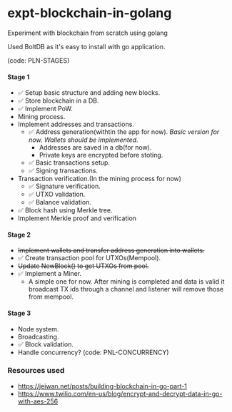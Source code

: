 # expt-blockchain-in-golang
 Experiment with blockchain from scratch using golang

 Used BoltDB as it's easy to install with go application.

(code: PLN-STAGES)
#### Stage 1
- :white_check_mark: Setup basic structure and adding new blocks.
- :white_check_mark: Store blockchain in a DB.
- :white_check_mark: Implement PoW.
- Mining process.
- Implement addresses and transactions.
    - :white_check_mark: Address generation(withtin the app for now).
        *Basic version for now. Wallets should be implemented.*
        - Addresses are saved in a db(for now).
        - Private keys are encrypted before stoting.
    - :white_check_mark: Basic transactions setup.
    - :white_check_mark: Signing transactions.
- Transaction verification.(In the mining process for now)
    - :white_check_mark: Signature verification.
    - :white_check_mark: UTXO validation.
    - :white_check_mark: Balance validation.
- :white_check_mark: Block hash using Merkle tree.
- Implement Merkle proof and verification

#### Stage 2
- ~~Implement wallets and transfer address generation into wallets.~~
- :white_check_mark: Create transaction pool for UTXOs(Mempool).
- ~~Update NewBlock() to get UTXOs from pool.~~
- :white_check_mark: Implement a Miner.
    - A simple one for now. After mining is completed and data is valid it broadcast TX ids through a channel and listener will remove those from mempool.

#### Stage 3
- Node system.
- Broadcasting.
- :white_check_mark: Block validation.
- Handle concurrency? (code: PNL-CONCURRENCY)

### Resources used
- https://jeiwan.net/posts/building-blockchain-in-go-part-1
- https://www.twilio.com/en-us/blog/encrypt-and-decrypt-data-in-go-with-aes-256